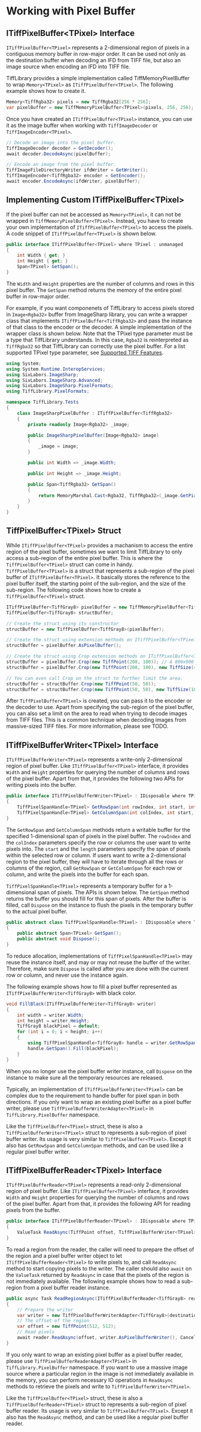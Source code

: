 # Working with Pixel Buffer

## ITiffPixelBuffer&lt;TPixel&gt; Interface

`ITiffPixelBuffer<TPixel>` represents a 2-dimensional region of pixels in a contiguous memory buffer in row-major order. It can be used not only as the destination buffer when decoding an IFD from TIFF file, but also an image source when encoding an IFD into TIFF file.

TiffLibrary provides a simple implementation
called TiffMemoryPixelBuffer to wrap `Memory<TPixel>` as `ITiffPixelBuffer<TPixel>`. The following example shows how to create it.

``` csharp
Memory<TiffRgba32> pixels = new TiffRgba32[256 * 256];
var pixelBuffer = new TiffMemoryPixelBuffer<TPixel>(pixels, 256, 256);
```

Once you have created an `ITiffPixelBuffer<TPixel>` instance, you can use it as the image buffer when working with `TiffImageDecoder` or `TiffImageEncoder<TPixel>`.

``` csharp
// Decode an image into the pixel buffer.
TiffImageDecoder decoder = GetDecoder();
await decoder.DecodeAsync(pixelBuffer);

// Encode an image from the pixel buffer.
TiffImageFileDirectoryWriter ifdWriter = GetWriter();
TiffImageEncoder<TiffRgba32> encoder = GetEncoder();
await encoder.EncodeAsync(ifdWriter, pixelBuffer);
```

## Implementing Custom ITiffPixelBuffer&lt;TPixel&gt;

If the pixel buffer can not be accessed as `Memory<TPixel>`, it can not be wrapped in `TiffMemoryPixelBuffer<TPixel>`. Instead, you have to create your own implementation of `ITiffPixelBuffer<TPixel>` to access the pixels. A code snippet of `ITiffPixelBuffer<TPixel>` is shown below.

``` csharp
public interface ITiffPixelBuffer<TPixel> where TPixel : unmanaged
{
    int Width { get; }
    int Height { get; }
    Span<TPixel> GetSpan();
}
```

The `Width` and `Height` properties are the number of columns and rows in this pixel buffer. The `GetSpan` method returns the memory of the entire pixel buffer in row-major order.

For example, if you want componenets of TiffLibrary to access pixels stored in `Image<Rgba32>` buffer from ImageSharp library, you can write a wrapper class that implements `ITiffPixelBuffer<TiffRgba32>` and pass the instance of that class to the encoder or the decoder. A simple implementation of the wrapper class is shown below. Note that the TPixel type parameter must be a type that TiffLibrary understands. In this case, `Rgba32` is reinterpreted as `TiffRgba32` so that TiffLibrary can correctly use the pixel buffer. For a list supported TPixel type parameter, see [Supported TIFF Features](./supported-tiff-features.md).

``` csharp
using System;
using System.Runtime.InteropServices;
using SixLabors.ImageSharp;
using SixLabors.ImageSharp.Advanced;
using SixLabors.ImageSharp.PixelFormats;
using TiffLibrary.PixelFormats;

namespace TiffLibrary.Tests
{
    class ImageSharpPixelBuffer : ITiffPixelBuffer<TiffRgba32>
    {
        private readonly Image<Rgba32> _image;

        public ImageSharpPixelBuffer(Image<Rgba32> image)
        {
            _image = image;
        }

        public int Width => _image.Width;

        public int Height => _image.Height;

        public Span<TiffRgba32> GetSpan()
        {
            return MemoryMarshal.Cast<Rgba32, TiffRgba32>(_image.GetPixelSpan());
        }
    }
}

```

## TiffPixelBuffer&lt;TPixel&gt; Struct

While `ITiffPixelBuffer<TPixel>` provides a machanism to access the entire region of the pixel buffer, sometimes we want to limit TiffLibrary to only access a sub-region of the entire pixel buffer. This is where the `TiffPixelBuffer<TPixel>` struct can come in handy. `TiffPixelBuffer<TPixel>` is a struct that represents a sub-region of the pixel buffer of `ITiffPixelBuffer<TPixel>`. It basically stores the reference to the pixel buffer itself, the starting point of the sub-region, and the size of the sub-region. The following code shows how to create a `TiffPixelBuffer<TPixel>` struct.

``` csharp
ITiffPixelBuffer<TiffGray8> pixelBuffer = new TiffMemoryPixelBuffer<TiffGray8>(new TiffGray8[1000 * 1000], 1000, 1000);
TiffPixelBuffer<TiffGray8> structBuffer;

// Create the struct using its constructor
structBuffer = new TiffPixelBuffer<TiffGray8>(pixelBuffer);

// Create the struct using extension methods on ITiffPixelBuffer<TPixel>
structBuffer = pixelBuffer.AsPixelBuffer();

// Create the struct using Crop extension methods on ITiffPixelBuffer<TPixel>
structBuffer = pixelBuffer.Crop(new TiffPoint(200, 100)); // A 800x900 region skipping the first 200 columns and 100 rows in the orinigal buffer
structBuffer = pixelBuffer.Crop(new TiffPoint(200, 100), new TiffSize(400, 300)); // A 400x300 region skipping the first 200 columns and 100 rows in the orinigal buffer

// You can even call Crop on the struct to further limit the area.
structBuffer = structBuffer.Crop(new TiffPoint(50, 50));
structBuffer = structBuffer.Crop(new TiffPoint(50, 50), new TiffSize(100, 100));
```

After `TiffPixelBuffer<TPixel>` is created, you can pass it to the encoder or the decoder to use. Apart from specifying the sub-region of the pixel buffer, you can also set a limit on the area to read when trying to decode images from TIFF files. This is a common technique when decoding images from massive-sized TIFF files. For more information, please see TODO.


## ITiffPixelBufferWriter&lt;TPixel&gt; Interface

`ITiffPixelBufferWriter<TPixel>` represents a write-only 2-dimensional region of pixel buffer. Like `ITiffPixelBuffer<TPixel>` interface, it provides `Width` and `Height` properties for querying the number of columns and rows of the pixel buffer. Apart from that, it provides the following two APIs for writing pixels into the buffer.

``` csharp
public interface ITiffPixelBufferWriter<TPixel> : IDisposable where TPixel : unmanaged
{
    TiffPixelSpanHandle<TPixel> GetRowSpan(int rowIndex, int start, int length);
    TiffPixelSpanHandle<TPixel> GetColumnSpan(int colIndex, int start, int length);
}
```

The `GetRowSpan` and `GetColumnSpan` methods return a writable buffer for the specified 1-dimensional span of pixels in the pixel buffer. The `rowIndex` and the `colIndex` parameters specify the row or columns the user want to write pixels into. The `start` and the `length` parameters specify the span of pixels within the selected row or column. If users want to write a 2-dimensional region to the pixel buffer, they will have to iterate through all the rows or columns of the region, call `GetRowSpan` or `GetColumnSpan` for each row or column, and write the pixels into the buffer for each span.

`TiffPixelSpanHandle<TPixel>` represents a temporary buffer for a 1-dimensional span of pixels.  The APIs is shown below. The `GetSpan` method returns the buffer you should fill for this span of pixels. After the buffer is filled, call `Dispose` on the instance to flush the pixels in the temporary buffer to the actual pixel buffer.

``` csharp
public abstract class TiffPixelSpanHandle<TPixel> : IDisposable where TPixel : unmanaged
{
    public abstract Span<TPixel> GetSpan();
    public abstract void Dispose();
}
```

To reduce allocation, implementations of `TiffPixelSpanHandle<TPixel>` may reuse the instance itself, and may or may not reuse the buffer of the writer. Therefore, make sure `Dispose` is called after you are done with the current row or column, and never use the instance again.

The following example shows how to fill a pixel buffer represented as `ITiffPixelBufferWriter<TiffGray8>` with black color.

``` csharp
void FillBlack(ITiffPixelBufferWriter<TiffGray8> writer)
{
    int width = writer.Width;
    int height = writer.Height;
    TiffGray8 blackPixel = default;
    for (int i = 0; i < height; i++)
    {
        using TiffPixelSpanHandle<TiffGray8> handle = writer.GetRowSpan(i, 0, width);
        handle.GetSpan().Fill(blackPixel);
    }
}
```

When you no longer use the pixel buffer writer instance, call `Dispose` on the instance to make sure all the temporary resources are released.

Typically, an implementation of `ITiffPixelBufferWriter<TPixel>` can be complex due to the requirement to handle buffer for pixel span in both directions. If you only want to wrap an existing pixel buffer as a pixel buffer writer, please use `TiffPixelBufferWriterAdapter<TPixel>` in `TiffLibrary.PixelBuffer` namespace.

Like the `TiffPixelBuffer<TPixel>` struct, these is also a `TiffPixelBufferWriter<TPixel>` struct to represents a sub-region of pixel buffer writer. Its usage is very similar to `TiffPixelBuffer<TPixel>`. Except it also has `GetRowSpan` and `GetColumnSpan` methods, and can be used like a regular pixel buffer writer.

## ITiffPixelBufferReader&lt;TPixel&gt; Interface

`ITiffPixelBufferReader<TPixel>` represents a read-only 2-dimensional region of pixel buffer. Like `ITiffPixelBuffer<TPixel>` interface, it provides `Width` and `Height` properties for querying the number of columns and rows of the pixel buffer. Apart from that, it provides the following API for reading pixels from the buffer.

``` csharp
public interface ITiffPixelBufferReader<TPixel> : IDisposable where TPixel : unmanaged
{
    ValueTask ReadAsync(TiffPoint offset, TiffPixelBufferWriter<TPixel> destination, CancellationToken cancellationToken);
}
```

To read a region from the reader, the caller will need to prepare the offset of the region and a pixel buffer writer object to let `ITiffPixelBufferReader<TPixel>` to write pixels to, and call `ReadAsync` method to start copying pixels to the writer. The caller should also `await` on the `ValueTask` returned by `ReadAsync` in case that the pixels of the region is not immediately available. The following example shows how to read a sub-region from a pixel buffer reader instance.

``` csharp
public async Task ReadRegionAsync(ITiffPixelBufferReader<TiffGray8> reader, ITiffPixelBuffer<TiffGray8> destination)
{
    // Prepare the writer
    var writer = new TiffPixelBufferWriterAdapter<TiffGray8>(destination);
    // The offset of the region
    var offset = new TiffPoint(512, 512);
    // Read pixels
    await reader.ReadAsync(offset, writer.AsPixelBufferWriter(), CancellationToken.None);
}
```

If you only want to wrap an existing pixel buffer as a pixel buffer reader, please use `TiffPixelBufferReaderAdapter<TPixel>` in `TiffLibrary.PixelBuffer` namespace. If you want to use a massive image source where a particular region in the image is not immediately available in the memory, you can perform necessary IO operations in `ReadAsync` methods to retrieve the pixels and write to `TiffPixelBufferWriter<TPixel>`.

Like the `TiffPixelBuffer<TPixel>` struct, these is also a `TiffPixelBufferReader<TPixel>` struct to represents a sub-region of pixel buffer reader. Its usage is very similar to `TiffPixelBuffer<TPixel>`. Except it also has the `ReadAsync` method, and can be used like a regular pixel buffer reader.
